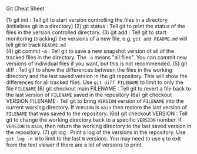 Git Cheat Sheet

(1)  git init      : Tell git to start version controlling the files in a directory
                     (initialises git in a directory)
(2)  git status    : Tell git to print the status of the files in the version 
                     controlled directory.
(3)  git add       : Tell git to start monitoring (tracking) the versions of a new
                     file, e.g. `git add README.md` will tell git to track `README.md`   
(4)  git commit -a : Tell git to save a new snapshot version of all of the tracked
                     files in the directory. The `-a` means "all files". You can
                     commit new versions of individual files if you want, but this
                     is not recommended.
(5)  git diff      : Tell git to show the differences between the files in the working
                     directory and the last saved version in the git repository. This will
                     show the differences for all tracked files. Use
                     `git diff FILENAME` to limit to only the file `FILENAME`
(6) git checkout main FILENAME : Tell git to revert a file back to the last version of `FILENAME` 
                                 saved in the repository
(6a) git checkout VERSION FILENAME : Tell git to bring `VERSION` version of `FILENAME` into the 
                                     current working directory. If `VERSION` is `main` then 
                                     restore the last version of `FILENAME` that was saved
                                     to the repository.
(6b) git checkout VERSION : Tell git to change the working directory back to a specific `VERSION`
                            number. If `VERSION` is `main`, then return the working directory to
                            the last saved version in the repository.
(7)  git log : Print a log of the versions in the repository. Use `git log -n N`
               to limit to the last `N` versions. You may need to use `q` to exit
               from the text viewer if there are a lot of versions to print.
